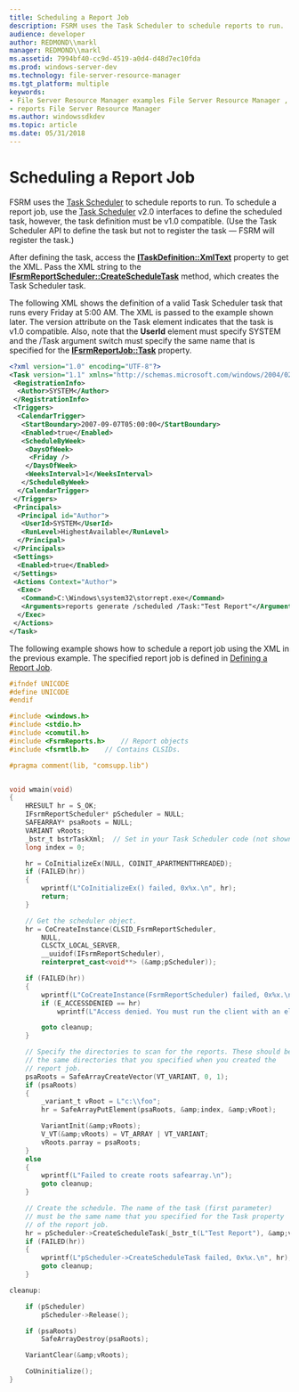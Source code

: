 ```yaml
---
title: Scheduling a Report Job
description: FSRM uses the Task Scheduler to schedule reports to run.
audience: developer
author: REDMOND\\markl
manager: REDMOND\\markl
ms.assetid: 7994bf40-cc9d-4519-a0d4-d48d7ec10fda
ms.prod: windows-server-dev
ms.technology: file-server-resource-manager
ms.tgt_platform: multiple
keywords:
- File Server Resource Manager examples File Server Resource Manager , scheduling a report job
- reports File Server Resource Manager
ms.author: windowssdkdev
ms.topic: article
ms.date: 05/31/2018
---
```


# Scheduling a Report Job

FSRM uses the [Task Scheduler](https://msdn.microsoft.com/library/windows/desktop/aa383614) to schedule reports to run. To schedule a report job, use the [Task Scheduler](https://msdn.microsoft.com/library/windows/desktop/aa383614) v2.0 interfaces to define the scheduled task, however, the task definition must be v1.0 compatible. (Use the Task Scheduler API to define the task but not to register the task — FSRM will register the task.)

After defining the task, access the [**ITaskDefinition::XmlText**](https://msdn.microsoft.com/library/windows/desktop/aa381327) property to get the XML. Pass the XML string to the [**IFsrmReportScheduler::CreateScheduleTask**](/previous-versions/windows/desktop/api/FsrmReports/nf-fsrmreports-ifsrmreportscheduler-createscheduletask) method, which creates the Task Scheduler task.

The following XML shows the definition of a valid Task Scheduler task that runs every Friday at 5:00 AM. The XML is passed to the example shown later. The version attribute on the Task element indicates that the task is v1.0 compatible. Also, note that the **UserId** element must specify SYSTEM and the /Task argument switch must specify the same name that is specified for the [**IFsrmReportJob::Task**](/previous-versions/windows/desktop/api/FsrmReports/nf-fsrmreports-ifsrmreportjob-get_task) property.


```XML
<?xml version="1.0" encoding="UTF-8"?>
<Task version="1.1" xmlns="http://schemas.microsoft.com/windows/2004/02/mit/task">
 <RegistrationInfo>
  <Author>SYSTEM</Author>
 </RegistrationInfo>
 <Triggers>
  <CalendarTrigger>
   <StartBoundary>2007-09-07T05:00:00</StartBoundary>
   <Enabled>true</Enabled>
   <ScheduleByWeek>
    <DaysOfWeek>
     <Friday />
    </DaysOfWeek>
    <WeeksInterval>1</WeeksInterval>
   </ScheduleByWeek>
  </CalendarTrigger>
 </Triggers>
 <Principals>
  <Principal id="Author">
   <UserId>SYSTEM</UserId>
   <RunLevel>HighestAvailable</RunLevel>
  </Principal>
 </Principals>
 <Settings>
  <Enabled>true</Enabled>
 </Settings>
 <Actions Context="Author">
  <Exec>
   <Command>C:\Windows\system32\storrept.exe</Command>
   <Arguments>reports generate /scheduled /Task:"Test Report"</Arguments>
  </Exec>
 </Actions>
</Task>
```



The following example shows how to schedule a report job using the XML in the previous example. The specified report job is defined in [Defining a Report Job](defining-a-report-job.md).


```C++
#ifndef UNICODE
#define UNICODE
#endif

#include <windows.h>
#include <stdio.h>
#include <comutil.h>
#include <FsrmReports.h>    // Report objects
#include <fsrmtlb.h>    // Contains CLSIDs.

#pragma comment(lib, "comsupp.lib")


void wmain(void)
{
    HRESULT hr = S_OK;
    IFsrmReportScheduler* pScheduler = NULL;
    SAFEARRAY* psaRoots = NULL;
    VARIANT vRoots;
    _bstr_t bstrTaskXml;  // Set in your Task Scheduler code (not shown)
    long index = 0;

    hr = CoInitializeEx(NULL, COINIT_APARTMENTTHREADED);
    if (FAILED(hr))
    {
        wprintf(L"CoInitializeEx() failed, 0x%x.\n", hr);
        return;
    }

    // Get the scheduler object.
    hr = CoCreateInstance(CLSID_FsrmReportScheduler, 
        NULL,
        CLSCTX_LOCAL_SERVER,
        __uuidof(IFsrmReportScheduler),
        reinterpret_cast<void**> (&amp;pScheduler));

    if (FAILED(hr))
    {
        wprintf(L"CoCreateInstance(FsrmReportScheduler) failed, 0x%x.\n", hr);
        if (E_ACCESSDENIED == hr)
            wprintf(L"Access denied. You must run the client with an elevated token.\n");

        goto cleanup;
    }

    // Specify the directories to scan for the reports. These should be
    // the same directories that you specified when you created the
    // report job.
    psaRoots = SafeArrayCreateVector(VT_VARIANT, 0, 1);
    if (psaRoots)
    {
        _variant_t vRoot = L"c:\\foo";
        hr = SafeArrayPutElement(psaRoots, &amp;index, &amp;vRoot);

        VariantInit(&amp;vRoots);
        V_VT(&amp;vRoots) = VT_ARRAY | VT_VARIANT;
        vRoots.parray = psaRoots;
    }
    else
    {
        wprintf(L"Failed to create roots safearray.\n");
        goto cleanup;
    }

    // Create the schedule. The name of the task (first parameter)
    // must be the same name that you specified for the Task property
    // of the report job.
    hr = pScheduler->CreateScheduleTask(_bstr_t(L"Test Report"), &amp;vRoots, bstrTaskXml));
    if (FAILED(hr))
    {
        wprintf(L"pScheduler->CreateScheduleTask failed, 0x%x.\n", hr);
        goto cleanup;
    }

cleanup:

    if (pScheduler)
        pScheduler->Release();

    if (psaRoots)
        SafeArrayDestroy(psaRoots);

    VariantClear(&amp;vRoots);

    CoUninitialize();
}
```



 

 





